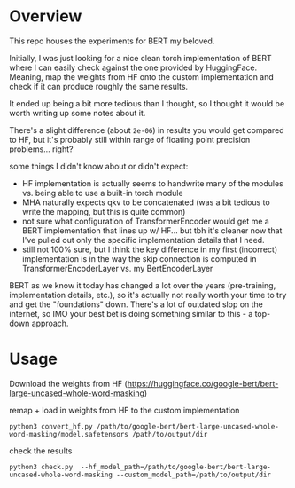 # Overview

This repo houses the experiments for BERT my beloved. 

Initially, I was just looking for a nice clean torch implementation of BERT
where I can easily check against the one provided by HuggingFace. Meaning, map
the weights from HF onto the custom implementation and check if it can produce
roughly the same results.

It ended up being a bit more tedious than I thought, so I thought it would be
worth writing up some notes about it.

There's a slight difference (about `2e-06`) in results you would get compared
to HF, but it's probably still within range of floating point precision
problems... right?

some things I didn't know about or didn't expect:
- HF implementation is actually seems to handwrite many of the modules vs.
  being able to use a built-in torch module
- MHA naturally expects qkv to be concatenated (was a bit tedious to write the
  mapping, but this is quite common)
- not sure what configuration of TransformerEncoder would get me a BERT
  implementation that lines up w/ HF... but tbh it's cleaner now that I've
  pulled out only the specific implementation details that I need.
- still not 100% sure, but I think the key difference in my first (incorrect)
  implementation is in the way the skip connection is computed in
  TransformerEncoderLayer vs. my BertEncoderLayer

BERT as we know it today has changed a lot over the years (pre-training,
implementation details, etc.), so it's actually not really worth your time to
try and get the "foundations" down. There's a lot of outdated slop on the
internet, so IMO your best bet is doing something similar to this - a top-down
approach.

# Usage

Download the weights from HF (https://huggingface.co/google-bert/bert-large-uncased-whole-word-masking)

remap + load in weights from HF to the custom implementation
```
python3 convert_hf.py /path/to/google-bert/bert-large-uncased-whole-word-masking/model.safetensors /path/to/output/dir
```

check the results
```
python3 check.py  --hf_model_path=/path/to/google-bert/bert-large-uncased-whole-word-masking --custom_model_path=/path/to/output/dir
```
